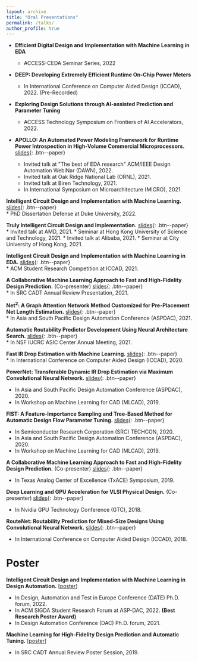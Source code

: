 ```yaml
---
layout: archive
title: "Oral Presentations"
permalink: /talks/
author_profile: true
---
```


* **Efficient Digital Design and Implementation with Machine Learning in EDA**
    * ACCESS-CEDA Seminar Series, 2022

* **DEEP: Developing Extremely Efficient Runtime On-Chip Power Meters** 
    * In International Conference on Computer Aided Design (ICCAD), 2022. (Pre-Recorded)

* **Exploring Design Solutions through AI-assisted Prediction and Parameter Tuning**
    * ACCESS Technology Symposium on Frontiers of AI Accelerators, 2022. 

* **APOLLO: An Automated Power Modeling Framework for Runtime Power Introspection in High-Volume Commercial Microprocessors.** [slides](http://zhiyaoxie.github.io/files/21_APOLLO.pdf){: .btn--paper}     
    * Invited talk at "The best of EDA research" ACM/IEEE Design Automation WebiNar (DAWN), 2022.
    * Invited talk at Oak Ridge National Lab (ORNL), 2021.
    * Invited talk at Biren Technology, 2021.
    * In International Symposium on Microarchitecture (MICRO), 2021.

**Intelligent Circuit Design and Implementation with Machine Learning.** [slides](http://zhiyaoxie.github.io/files/22_Defense_Duke.pdf){: .btn--paper}      
    * PhD Dissertation Defense at Duke University, 2022.

**Truly Intelligent Circuit Design and Implementation.** [slides](http://zhiyaoxie.github.io/files/21_HKUST.pdf){: .btn--paper}    
    * Invited talk at AMD, 2021.
    * Seminar at Hong Kong University of Science and Technology, 2021.
    * Invited talk at Alibaba, 2021.
    * Seminar at City University of Hong Kong, 2021.

**Intelligent Circuit Design and Implementation with Machine Learning in EDA.** [slides](http://zhiyaoxie.github.io/files/21_SRC_ICCAD.pdf){: .btn--paper}    
    * ACM Student Research Competition at ICCAD, 2021.

**A Collaborative Machine Learning Approach to Fast and High-Fidelity Design Prediction.** (Co-presenter) [slides](http://zhiyaoxie.github.io/files/21_SRC.pdf){: .btn--paper}    
    * In SRC CADT Annual Review Presentation, 2021.

**Net$^2$: A Graph Attention Network Method Customized for Pre-Placement Net Length Estimation.** [slides](http://zhiyaoxie.github.io/files/21_Net2.pdf){: .btn--paper}     
    * In Asia and South Pacific Design Automation Conference (ASPDAC), 2021.

**Automatic Routability Predictor Development Using Neural Architecture Search.** [slides](http://zhiyaoxie.github.io/files/21_IUCRC.pdf){: .btn--paper}     
    * In NSF IUCRC ASIC Center Annual Meeting, 2021.

**Fast IR Drop Estimation with Machine Learning.** [slides](http://zhiyaoxie.github.io/files/20_IR_drop.pdf){: .btn--paper}    
    * In International Conference on Computer Aided Design (ICCAD), 2020.

**PowerNet: Transferable Dynamic IR Drop Estimation via Maximum Convolutional Neural Network.** [slides](http://zhiyaoxie.github.io/files/20_PowerNet.pdf){: .btn--paper}     
* In Asia and South Pacific Design Automation Conference (ASPDAC), 2020.
* In Workshop on Machine Learning for CAD (MLCAD), 2019.

**FIST: A Feature-Importance Sampling and Tree-Based Method for Automatic Design Flow Parameter Tuning.** [slides](http://zhiyaoxie.github.io/files/20_FIST.pdf){: .btn--paper}    
* In Semiconductor Research Corporation (SRC) TECHCON, 2020.
* In Asia and South Pacific Design Automation Conference (ASPDAC), 2020.
* In Workshop on Machine Learning for CAD (MLCAD), 2019.

**A Collaborative Machine Learning Approach to Fast and High-Fidelity Design Prediction.** (Co-presenter) [slides](http://zhiyaoxie.github.io/files/19_TxACE.pdf){: .btn--paper}     
* In Texas Analog Center of Excellence (TxACE) Symposium, 2019.

**Deep Learning and GPU Acceleration for VLSI Physical Design.** (Co-presenter) [slides](http://zhiyaoxie.github.io/files/19_GTC.pdf){: .btn--paper}    
* In Nvidia GPU Technology Conference (GTC), 2018.

**RouteNet: Routability Prediction for Mixed-Size Designs Using Convolutional Neural Network.** [slides](http://zhiyaoxie.github.io/files/18_RouteNet.pdf){: .btn--paper}   
* In International Conference on Computer Aided Design (ICCAD), 2018.


Poster
======
**Intelligent Circuit Design and Implementation with Machine Learning in Design Automation.** [[poster](http://zhiyaoxie.github.io/files/poster_DACforum.pdf)]
* In Design, Automation and Test in Europe Conference (DATE) Ph.D. forum, 2022.
* In ACM SIGDA Student Research Forum at ASP-DAC, 2022. **(Best Research Poster Award)**
* In Design Automation Conference (DAC) Ph.D. forum, 2021.

**Machine Learning for High-Fidelity Design Prediction and Automatic Tuning.** [[poster](http://zhiyaoxie.github.io/files/poster_SRC19.pdf)]
* In SRC CADT Annual Review Poster Session, 2019.



